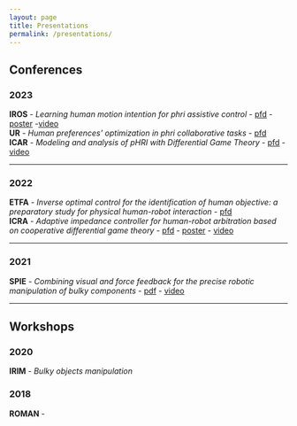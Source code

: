 ```yaml
---
layout: page
title: Presentations
permalink: /presentations/
---
```

<!-- Google tag (gtag.js) -->
<script async src="https://www.googletagmanager.com/gtag/js?id=G-Z07C4092J3"></script>
<script>
  window.dataLayer = window.dataLayer || [];
  function gtag(){dataLayer.push(arguments);}
  gtag('js', new Date());

  gtag('config', 'G-Z07C4092J3');
</script>
<meta name="google-site-verification" content="9unXf0AJi0aPBon8QJz0gFG9YFuIUYQhVOjDDDbwA0Y" />

## Conferences 

### 2023
**IROS**  - *Learning human motion intention for phri assistive control* -  [pfd](IROS23_1737.pdf) - [poster](IROS23_poster.pdf) -[video]()   
**UR**    - *Human preferences’ optimization in phri collaborative tasks* -   [pfd](UR2023_PF.pdf)    
**ICAR**  - *Modeling and analysis of pHRI with Differential Game Theory* -   [pfd](franceschi_79_ICAR2023.pdf) - [video](https://www.youtube.com/watch?v=D5_tS7FTI0U)  

___
### 2022
**ETFA**  - *Inverse optimal control for the identification of human objective: a preparatory study for physical human-robot interaction* -  [pfd](etfa2022_ws_PF.pdf)  
**ICRA**  - *Adaptive impedance controller for human-robot arbitration based on cooperative differential game theory* -  [pfd](icra2022_ppt_template.pdf)  - [poster](ICRA2022poster.pdf) - [video](https://www.youtube.com/watch?v=Sav6q9Dbt_E)  

___
### 2021

**SPIE**  - *Combining visual and force feedback for the precise robotic manipulation of bulky components* -   [pdf](presentazione_PF_spie.pdf) - [video](https://www.youtube.com/watch?v=agVqueMnA90)   

___
## Workshops

### 2020
**IRIM** - *Bulky objects manipulation*


### 2018

**ROMAN** - 


